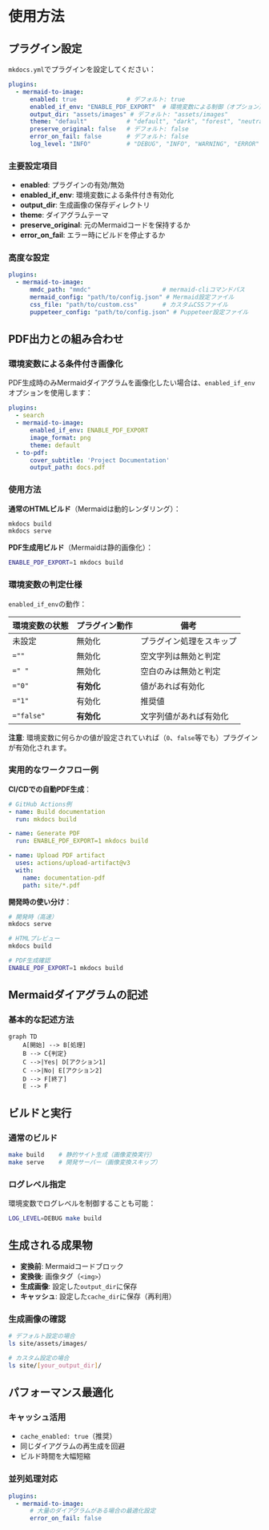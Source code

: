 # 使用方法

## プラグイン設定

`mkdocs.yml`でプラグインを設定してください：

```yaml
plugins:
  - mermaid-to-image:
      enabled: true              # デフォルト: true
      enabled_if_env: "ENABLE_PDF_EXPORT"  # 環境変数による制御（オプション）
      output_dir: "assets/images" # デフォルト: "assets/images"
      theme: "default"           # "default", "dark", "forest", "neutral"
      preserve_original: false   # デフォルト: false
      error_on_fail: false       # デフォルト: false
      log_level: "INFO"          # "DEBUG", "INFO", "WARNING", "ERROR"
```

### 主要設定項目

- **enabled**: プラグインの有効/無効
- **enabled_if_env**: 環境変数による条件付き有効化
- **output_dir**: 生成画像の保存ディレクトリ
- **theme**: ダイアグラムテーマ
- **preserve_original**: 元のMermaidコードを保持するか
- **error_on_fail**: エラー時にビルドを停止するか

### 高度な設定

```yaml
plugins:
  - mermaid-to-image:
      mmdc_path: "mmdc"                    # mermaid-cliコマンドパス
      mermaid_config: "path/to/config.json" # Mermaid設定ファイル
      css_file: "path/to/custom.css"       # カスタムCSSファイル
      puppeteer_config: "path/to/config.json" # Puppeteer設定ファイル
```

## PDF出力との組み合わせ

### 環境変数による条件付き画像化

PDF生成時のみMermaidダイアグラムを画像化したい場合は、`enabled_if_env`オプションを使用します：

```yaml
plugins:
  - search
  - mermaid-to-image:
      enabled_if_env: ENABLE_PDF_EXPORT
      image_format: png
      theme: default
  - to-pdf:
      cover_subtitle: 'Project Documentation'
      output_path: docs.pdf
```

### 使用方法

**通常のHTMLビルド**（Mermaidは動的レンダリング）：
```bash
mkdocs build
mkdocs serve
```

**PDF生成用ビルド**（Mermaidは静的画像化）：
```bash
ENABLE_PDF_EXPORT=1 mkdocs build
```

### 環境変数の判定仕様

`enabled_if_env`の動作：

| 環境変数の状態 | プラグイン動作 | 備考 |
|---------------|---------------|------|
| 未設定 | 無効化 | プラグイン処理をスキップ |
| `=""` | 無効化 | 空文字列は無効と判定 |
| `=" "` | 無効化 | 空白のみは無効と判定 |
| `="0"` | **有効化** | 値があれば有効化 |
| `="1"` | 有効化 | 推奨値 |
| `="false"` | **有効化** | 文字列値があれば有効化 |

**注意**: 環境変数に何らかの値が設定されていれば（`0`、`false`等でも）プラグインが有効化されます。

### 実用的なワークフロー例

**CI/CDでの自動PDF生成**：
```yaml
# GitHub Actions例
- name: Build documentation
  run: mkdocs build

- name: Generate PDF
  run: ENABLE_PDF_EXPORT=1 mkdocs build

- name: Upload PDF artifact
  uses: actions/upload-artifact@v3
  with:
    name: documentation-pdf
    path: site/*.pdf
```

**開発時の使い分け**：
```bash
# 開発時（高速）
mkdocs serve

# HTMLプレビュー
mkdocs build

# PDF生成確認
ENABLE_PDF_EXPORT=1 mkdocs build
```

## Mermaidダイアグラムの記述

### 基本的な記述方法

```mermaid
graph TD
    A[開始] --> B[処理]
    B --> C{判定}
    C -->|Yes| D[アクション1]
    C -->|No| E[アクション2]
    D --> F[終了]
    E --> F
```

## ビルドと実行

### 通常のビルド

```bash
make build    # 静的サイト生成（画像変換実行）
make serve    # 開発サーバー（画像変換スキップ）
```

### ログレベル指定

環境変数でログレベルを制御することも可能：

```bash
LOG_LEVEL=DEBUG make build
```

## 生成される成果物

- **変換前**: Mermaidコードブロック
- **変換後**: 画像タグ（`<img>`）
- **生成画像**: 設定した`output_dir`に保存
- **キャッシュ**: 設定した`cache_dir`に保存（再利用）

### 生成画像の確認

```bash
# デフォルト設定の場合
ls site/assets/images/

# カスタム設定の場合
ls site/[your_output_dir]/
```

## パフォーマンス最適化

### キャッシュ活用

- `cache_enabled: true`（推奨）
- 同じダイアグラムの再生成を回避
- ビルド時間を大幅短縮

### 並列処理対応

```yaml
plugins:
  - mermaid-to-image:
      # 大量のダイアグラムがある場合の最適化設定
      error_on_fail: false
```
